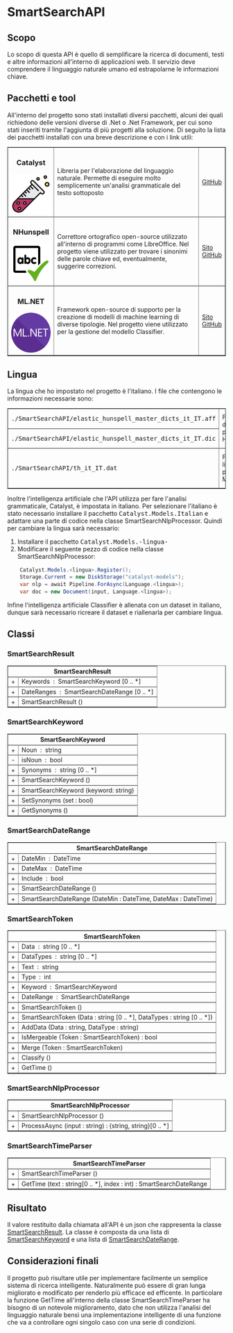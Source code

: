 # SmartSearchAPI

## Scopo
Lo scopo di questa API è quello di semplificare la ricerca di documenti, testi e altre informazioni all'interno di applicazioni web. Il servizio deve comprendere il linguaggio naturale umano ed estrapolarne le informazioni chiave.


## Pacchetti e tool
All'interno del progetto sono stati installati diversi pacchetti, alcuni dei quali richiedono delle versioni diverse di .Net o .Net Framework, per cui sono stati inseriti tramite l'aggiunta di più progetti alla soluzione. Di seguito la lista dei pacchetti installati con una breve descrizione e con i link utili:

<table border="solid">
    <tr>
        <td><h3 align="center">Catalyst</h3><img src="./readme_files/Catalyst.png" width="128px"></td>
        <td>Libreria per l'elaborazione del linguaggio naturale. Permette di eseguire molto semplicemente un'analisi grammaticale del testo sottoposto</td>
        <td><a href="https://github.com/curiosity-ai/catalyst/">GitHub</a></td>
    </tr>
    <tr></tr>
    <tr>
        <td><h3 align="center">NHunspell</h3><img src="./readme_files/Nhunspell.png" width="128px"></td>
        <td>Correttore ortografico open-source utilizzato all'interno di programmi come LibreOffice. Nel progetto viene utilizzato per trovare i sinonimi delle parole chiave ed, eventualmente, suggerire correzioni.</td>
        <td><a href="http://hunspell.github.io/">Sito</a><br><a href="https://github.com/hunspell/hunspell">GitHub</a></td>
    </tr>
    <tr></tr>
    <tr>
        <td><h3 align="center">ML.NET</h3><img src="./readme_files/Mldotnet.png" width="128px"></td>
        <td>Framework open-source di supporto per la creazione di modelli di machine learning di diverse tipologie. Nel progetto viene utilizzato per la gestione del modello Classifier.</td>
        <td><a href="https://dotnet.microsoft.com/en-us/apps/machinelearning-ai/ml-dotnet">Sito</a><br><a href="https://github.com/dotnet/machinelearningS">GitHub</a></td>
    </tr>
</table>


## Lingua
La lingua che ho impostato nel progetto è l'italiano. I file che contengono le informazioni necessarie sono:
<table border="solid">
    <tr>
        <td><kbd>./SmartSearchAPI/elastic_hunspell_master_dicts_it_IT.aff</kbd></td>
        <td rowspan="3">File di dizionario per Hunspell</td>
        <td rowspan="3">Scarica i file <a href="https://github.com/wooorm/dictionaries/">qui</a> oppure <a href="https://github.com/elastic/hunspell/">qui</a></td>
    </tr>
    <tr></tr>
    <tr>
        <td><kbd>./SmartSearchAPI/elastic_hunspell_master_dicts_it_IT.dic</kbd></td>
    </tr>
    <tr></tr>
    <tr>
        <td><kbd>./SmartSearchAPI/th_it_IT.dat</kbd></td>
        <td>File di lingua per Mythes</td>
        <td>Scarica i file <a href="https://extensions.openoffice.org/en/search?f%5B0%5D=field_project_tags%3A157">qui</a> oppure <a href="https://wiki.openoffice.org/wiki/Dictionaries">qui</a></td>
    </tr>
</table>

Inoltre l'intelligenza artificiale che l'API utilizza per fare l'analisi grammaticale, Catalyst, è impostata in italiano. Per selezionare l'italiano è stato necessario installare il pacchetto <kbd>Catalyst.Models.Italian</kbd> e adattare una parte di codice nella classe SmartSearchNlpProcessor. Quindi per cambiare la lingua sarà necessario:
<ol>
    <li>Installare il pacchetto <kbd>Catalyst.Models.-lingua-</kbd></li>
    <li>Modificare il seguente pezzo di codice nella classe SmartSearchNlpProcessor:</li>

</ol>

```c#
    Catalyst.Models.<lingua>.Register();
    Storage.Current = new DiskStorage("catalyst-models");
    var nlp = await Pipeline.ForAsync(Language.<lingua>);
    var doc = new Document(input, Language.<lingua>);
```

Infine l'intelligenza artificiale Classifier è allenata con un dataset in italiano, dunque sarà necessario ricreare il dataset e riallenarla per cambiare lingua.


## Classi

### SmartSearchResult

<table border="solid" width="470px">
    <tr><th colspan="2"><center>SmartSearchResult </center></th></tr>
    <tr></tr>
    <tr>
        <td class="row_p">+</td>
        <td class="row_t">Keywords&nbsp;&nbsp;:&nbsp;&nbsp;SmartSearchKeyword [0 .. *]</td>
    </tr>
    <tr></tr>
    <tr>
        <td class="row_p">+</td>
        <td class="row_t">DateRanges&nbsp;&nbsp;:&nbsp;&nbsp;SmartSearchDateRange [0 .. *]</td>
    </tr>
    <tr>
        <td class="row_p">+</td>
        <td class="row_t">SmartSearchResult ()</td>
    </tr>
</table>

### SmartSearchKeyword

<table border="solid" width="470px">
    <tr><th colspan="2"><center>SmartSearchKeyword</center></th></tr>
    <tr></tr>
    <tr>
        <td class="row_p">+</td>
        <td class="row_t">Noun&nbsp;&nbsp;:&nbsp;&nbsp;string</td>
    </tr>
    <tr></tr>
    <tr>
        <td class="row_p">-</td>
        <td class="row_t">isNoun&nbsp;&nbsp;:&nbsp;&nbsp;bool</td>
    </tr>
    <tr></tr>
    <tr>
        <td class="row_p">+</td>
        <td class="row_t">Synonyms&nbsp;&nbsp;:&nbsp;&nbsp;string [0 .. *]</td>
    </tr>
    <tr>
        <td class="row_p">+</td>
        <td class="row_t">SmartSearchKeyword ()</td>
    </tr>
    <tr></tr>
    <tr>
        <td class="row_p">+</td>
        <td class="row_t">SmartSearchKeyword (keyword: string)</td>
    </tr>
    <tr></tr>
    <tr>
        <td class="row_p">+</td>
        <td class="row_t">SetSynonyms (set : bool)</td>
    </tr>
    <tr></tr>
    <tr>
        <td class="row_p">+</td>
        <td class="row_t">GetSynonyms ()</td>
    </tr>
</table>

### SmartSearchDateRange

<table border="solid" width="470px">
    <tr><th colspan="2"><center>SmartSearchDateRange</center></th></tr>
    <tr></tr>
    <tr>
        <td class="row_p">+</td>
        <td class="row_t">DateMin&nbsp;&nbsp;:&nbsp;&nbsp;DateTime</td>
    </tr>
    <tr></tr>
    <tr>
        <td class="row_p">+</td>
        <td class="row_t">DateMax&nbsp;&nbsp;:&nbsp;&nbsp;DateTime</td>
    </tr>
    <tr></tr>
    <tr>
        <td class="row_p">+</td>
        <td class="row_t">Include&nbsp;&nbsp;:&nbsp;&nbsp;bool</td>
    </tr>
    <tr>
        <td class="row_p">+</td>
        <td class="row_t">SmartSearchDateRange ()</td>
    </tr>
    <tr></tr>
    <tr>
        <td class="row_p">+</td>
        <td class="row_t">SmartSearchDateRange (DateMin : DateTime, DateMax : DateTime)</td>
    </tr>
</table>

### SmartSearchToken

<table border="solid" width="470px">
    <tr><th colspan="2"><center>SmartSearchToken</center></th></tr>
    <tr></tr>
    <tr>
        <td class="row_p">+</td>
        <td class="row_t">Data&nbsp;&nbsp;:&nbsp;&nbsp;string [0 .. *]</td>
    </tr>
    <tr></tr>
    <tr>
        <td class="row_p">+</td>
        <td class="row_t">DataTypes&nbsp;&nbsp;:&nbsp;&nbsp;string [0 .. *]</td>
    </tr>
    <tr></tr>
    <tr>
        <td class="row_p">+</td>
        <td class="row_t">Text&nbsp;&nbsp;:&nbsp;&nbsp;string</td>
    </tr>
    <tr></tr>
    <tr>
        <td class="row_p">+</td>
        <td class="row_t">Type&nbsp;&nbsp;:&nbsp;&nbsp;int</td>
    </tr>
    <tr></tr>
    <tr>
        <td class="row_p">+</td>
        <td class="row_t">Keyword&nbsp;&nbsp;:&nbsp;&nbsp;SmartSearchKeyword</td>
    </tr>
    <tr></tr>
    <tr>
        <td class="row_p">+</td>
        <td class="row_t">DateRange&nbsp;&nbsp;:&nbsp;&nbsp;SmartSearchDateRange</td>
    </tr>
    <tr>
        <td class="row_p">+</td>
        <td class="row_t">SmartSearchToken ()</td>
    </tr>
    <tr></tr>
    <tr>
        <td class="row_p">+</td>
        <td class="row_t">SmartSearchToken (Data : string [0 .. *], DataTypes : string [0 .. *])</td>
    </tr>
    <tr></tr>
    <tr>
        <td class="row_p">+</td>
        <td class="row_t">AddData (Data : string, DataType : string)</td>
    </tr>
    <tr></tr>
    <tr>
        <td class="row_p">+</td>
        <td class="row_t">IsMergeable (Token : SmartSearchToken) : bool</td>
    </tr>
    <tr></tr>
    <tr>
        <td class="row_p">+</td>
        <td class="row_t">Merge (Token : SmartSearchToken)</td>
    </tr>
    <tr></tr>
    <tr>
        <td class="row_p">+</td>
        <td class="row_t">Classify ()</td>
    </tr>
    <tr></tr>
    <tr>
        <td class="row_p">+</td>
        <td class="row_t">GetTime ()</td>
    </tr>
</table>

### SmartSearchNlpProcessor

<table border="solid" width="470px">
    <tr><th colspan="2"><center>SmartSearchNlpProcessor</center></th></tr>
    <tr>
        <td class="row_p">+</td>
        <td class="row_t">SmartSearchNlpProcessor ()</td>
    </tr>
    <tr></tr>
    <tr>
        <td class="row_p">+</td>
        <td class="row_t">ProcessAsync (input : string) : {string, string}[0 .. *]</td>
    </tr>
</table>

### SmartSearchTimeParser

<table border="solid" width="470px">
    <tr><th colspan="2"><center>SmartSearchTimeParser</center></th></tr>
    <tr>
        <td class="row_p">+</td>
        <td class="row_t">SmartSearchTimeParser ()</td>
    </tr>
    <tr></tr>
    <tr>
        <td class="row_p">+</td>
        <td class="row_t">GetTime (text : string[0 .. *], index : int) : SmartSearchDateRange</td>
        <!--Da continuare-->
    </tr>
</table>



## Risultato
Il valore restituito dalla chiamata all'API è un json che rappresenta la classe [SmartSearchResult](#smartsearchresult). La classe è composta da una lista di [SmartSearchKeyword](#smartsearchkeyword) e una lista di [SmartSearchDateRange](#smartsearchdaterange).



## Considerazioni finali
Il progetto può risultare utile per implementare facilmente un semplice sistema di ricerca intelligente. Naturalmente può essere di gran lunga migliorato e modificato per renderlo più efficace ed efficente. In particolare la funzione GetTime all'interno della classe SmartSearchTimeParser ha bisogno di un notevole miglioramento, dato che non utilizza l'analisi del linguaggio naturale bensì una implementazione intelligente di una funzione che va a controllare ogni singolo caso con una serie di condizioni.